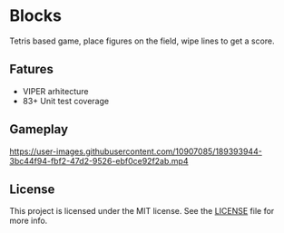 # Blocks

Tetris based game, place figures on the field, wipe lines to get a score.

## Fatures
- VIPER arhitecture
- 83+ Unit test coverage

## Gameplay

https://user-images.githubusercontent.com/10907085/189393944-3bc44f94-fbf2-47d2-9526-ebf0ce92f2ab.mp4


## License

This project is licensed under the MIT license. See the [LICENSE](https://github.com/Mc231/Blocks/blob/master/LICENSE.md) file for more info.
